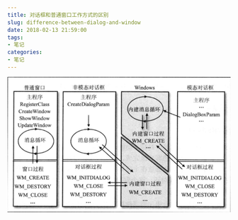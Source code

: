 ```yaml
---
title: 对话框和普通窗口工作方式的区别
slug: difference-between-dialog-and-window
date: 2018-02-13 21:59:00
tags:
- 笔记
categories:
- 笔记
---
```


![enter description here](https://raw.githubusercontent.com/akkuman/pic/master/pic/2021/8/8a56d90d62fb6a1ea149f5e4029829fa..png)
